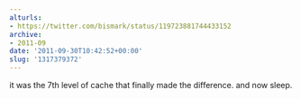 ```yaml
---
alturls:
- https://twitter.com/bismark/status/119723881744433152
archive:
- 2011-09
date: '2011-09-30T10:42:52+00:00'
slug: '1317379372'
---
```


it was the 7th level of cache that finally made the difference. and now sleep.

